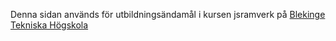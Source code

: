 Denna sidan används för utbildningsändamål i kursen jsramverk på [Blekinge Tekniska Högskola](https://bth.se)
